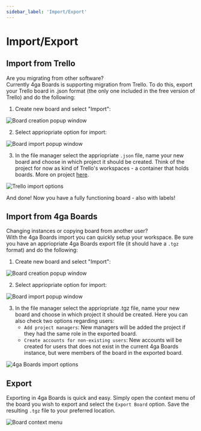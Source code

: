 ```yaml
---
sidebar_label: 'Import/Export'
---
```


# Import/Export

## Import from Trello

Are you migrating from other software?\
Currently 4ga Boards is supporting migration from Trello. To do this, export your Trello board in .json format (the only one included in the free version of Trello) and do the following:

1. Create new board and select "Import":

![Board creation popup window](/img/boardcreate_en.png)

2. Select appriopriate option for import:

![Board import popup window](/img/importboard_en.png)

3. In the file manager select the appriopriate `.json` file, name your new board and choose in which project it should be created. Think of the project for now as kind of Trello's workspaces - a container that holds boards. More on project [here](./project).

 ![Trello import options](/img/importboardtrello_en.png)

 And done! Now you have a fully functioning board - also with labels!

 ## Import from 4ga Boards

 Changing instances or copying board from another user?\
  With the 4ga Boards import you can quickly setup your workspace. Be sure you have an appriopriate 4ga Boards export file (it should have a `.tgz` format) and do the following:

 1. Create new board and select "Import":

![Board creation popup window](/img/boardcreate_en.png)

2. Select appriopriate option for import:

![Board import popup window](/img/importboard_en.png)

3. In the file manager select the appriopriate .tgz file, name your new board and choose in which project it should be created. Here you can also check two options regarding users:
   - `Add project managers`: New managers will be added the project if they had the same role in the exported board.
   - `Create accounts for non-existing users`: New accounts will be created for users that does not exist in the current 4ga Boards instance, but were members of the board in the exported board.

 ![4ga Boards import options](/img/importboard4ga_en.png)

 ## Export

Exporting in 4ga Boards is quick and easy. Simply open the context menu of the board you wish to export and select the `Export Board` option. Save the resulting `.tgz` file to your preferred location.  

![Board context menu](/img/boardmenu_en.png)